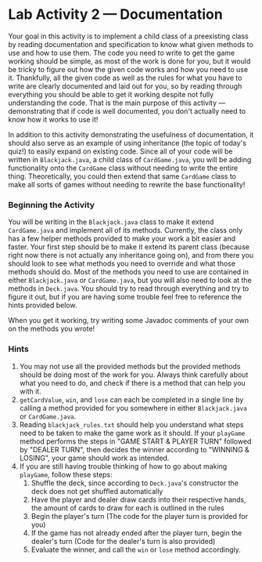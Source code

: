 # Lab Activity 2 — Documentation
Your goal in this activity is to implement a child class of a preexisting
class by reading documentation and specification to know what given methods
to use and how to use them. The code you need to write to get the game working
should be simple, as most of the work is done for you, but it would be tricky
to figure out how the given code works and how you need to use it. Thankfully,
all the given code as well as the rules for what you have to write are clearly
documented and laid out for you, so by reading through everything you should
be able to get it working despite not fully understanding the code. That is
the main purpose of this activity — demonstrating that if code is well
documented, you don't actually need to know how it works to use it!

In addition to this activity demonstrating the usefulness of documentation,
it should also serve as an example of using inheritance (the topic of today's
quiz!) to easily expand on existing code. Since all of your code will be written
in `Blackjack.java`, a child class of `CardGame.java`, you will be adding
functionality onto the `CardGame` class without needing to write the entire
thing. Theoretically, you could then extend that same `CardGame` class to make
all sorts of games without needing to rewrite the base functionality!

### Beginning the Activity
You will be writing in the `Blackjack.java` class to make it extend `CardGame.java`
and implement all of its methods. Currently, the class only has a few helper
methods provided to make your work a bit easier and faster. Your first step
should be to make it extend its parent class (because right now there is not
actually any inheritance going on), and from there you should look to see
what methods you need to override and what those methods should do. Most of
the methods you need to use are contained in either `Blackjack.java` or
`CardGame.java`, but you will also need to look at the methods in `Deck.java`.
You should try to read through everything and try to figure it out, but if you are having
some trouble feel free to reference the hints provided below.

When you get it working, try writing some Javadoc comments of your own on the
methods you wrote!

### Hints
1. You may not use all the provided methods but the provided methods should
be doing most of the work for you. Always think carefully about what you need
to do, and check if there is a method that can help you with it.
2. `getCardValue`, `win`, and `lose` can each be completed in a single line by
calling a method provided for you somewhere in either `Blackjack.java` or
`CardGame.java`.
3. Reading `blackjack_rules.txt` should help you understand what steps
need to be taken to make the game work as it should. If your `playGame` method
performs the steps in "GAME START & PLAYER TURN" followed by "DEALER TURN",
then decides the winner according to "WINNING & LOSING", your game should
work as intended.
4. If you are still having trouble thinking of how to go about making `playGame`,
follow these steps:
   1. Shuffle the deck, since according to `Deck.java`'s constructor the deck
   does not get shuffled automatically
   2. Have the player and dealer draw cards into their respective hands, the
    amount of cards to draw for each is outlined in the rules
   3. Begin the player's turn (The code for the player turn is provided for you)
   4. If the game has not already ended after the player turn, begin the dealer's
    turn (Code for the dealer's turn is also provided)
   5. Evaluate the winner, and call the `win` or `lose` method accordingly.